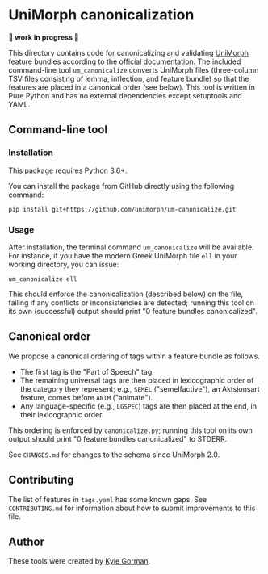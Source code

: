 UniMorph canonicalization
=========================

**🚧 work in progress 👷**

This directory contains code for canonicalizing and validating
[UniMorph](https://unimorph.github.io/) feature bundles according to the
[official
documentation](www.unimorph.org/doc/Sylak-Glassman_2016_-_UniMorph_Schema_User_Guide.pdf).
The included command-line tool `um_canonicalize` converts UniMorph files
(three-column TSV files consisting of lemma, inflection, and feature bundle) so
that the features are placed in a canonical order (see below). This tool is
written in Pure Python and has no external dependencies except setuptools and
YAML.

Command-line tool
-----------------

### Installation

This package requires Python 3.6+.

You can install the package from GitHub directly using the following command:

``` {.bash}
pip install git+https://github.com/unimorph/um-canonicalize.git
```

### Usage

After installation, the terminal command `um_canonicalize` will be available.
For instance, if you have the modern Greek UniMorph file `ell` in your working
directory, you can issue:

``` {.bash}
um_canonicalize ell
```

This should enforce the canonicalization (described below) on the file, failing
if any conflicts or inconsistencies are detected; running this tool on its own
(successful) output should print "0 feature bundles canonicalized".

Canonical order
---------------

We propose a canonical ordering of tags within a feature bundle as follows.

-   The first tag is the "Part of Speech" tag.
-   The remaining universal tags are then placed in lexicographic order of the
    category they represent; e.g., `SEMEL` ("semelfactive"), an Aktsionsart
    feature, comes before `ANIM` ("animate").
-   Any language-specific (e.g., `LGSPEC`) tags are then placed at the end, in
    their lexicographic order.

This ordering is enforced by `canonicalize.py`; running this tool on its own
output should print "0 feature bundles canonicalized" to STDERR.

See `CHANGES.md` for changes to the schema since UniMorph 2.0.

Contributing
------------

The list of features in `tags.yaml` has some known gaps. See `CONTRIBUTING.md`
for information about how to submit improvements to this file.

Author
------

These tools were created by [Kyle Gorman](mailto:kylebgorman@gmail.com).
